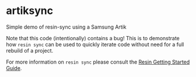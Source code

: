artiksync
=========

Simple demo of resin-sync using a Samsung Artik

Note that this code (intentionally) contains a bug!  This is to demonstrate how `resin sync` can be used to quickly iterate code without need for a full rebuild of a project.

For more information on `resin sync` please consult the [Resin Getting Started Guide](https://docs.resin.io/raspberrypi/nodejs/getting-started/#using-resin-sync-to-develop-fast).
